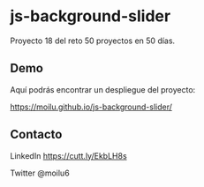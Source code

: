 # js-background-slider

Proyecto 18 del reto 50 proyectos en 50 días.

## Demo 

Aquí podrás encontrar un despliegue del proyecto:

https://moilu.github.io/js-background-slider/

## Contacto

LinkedIn https://cutt.ly/EkbLH8s

Twitter @moilu6


